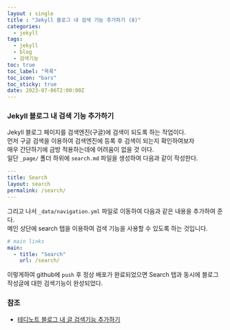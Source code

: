 ```yaml
---
layout : single
title : "Jekyll 블로그 내 검색 기능 추가하기 (8)"
categories:
  - jekyll
tags:
  - jekyll
  - blog
  - 검색기능
toc: true
toc_label: "목록"
toc_icon: "bars"
toc_sticky: true
date: 2023-07-06T2:00:00Z
---
```


### Jekyll 블로그 내 검색 기능 추가하기

Jekyll 블로그 페이지를 검색엔진(구글)에 검색이 되도록 하는 작업이다. <br>
먼저 구글 검색을 이용하여 검색엔진에 등록 후 검색이 되는지 확인하여보자 <br>
매우 간단하기에 금방 적용하는데에 어려움이 없을 것 이다.<br>
일단 `_page/` 폴더 하위에 `search.md` 파일을 생성하여 다음과 같이 작성한다. <br>

```yaml
---
title: Search
layout: search
permalink: /search/
---
```

그리고 나서 `_data/navigation.yml` 파일로 이동하여 다음과 같은 내용을 추가하여 준다.<br>
메인 상단에 search 탭을 이용하여 검색 기능을 사용할 수 있도록 하는 것입니다. <br>

```yaml
# main links
main:
  - title: "Search"
    url: /search/
```

이렇게하여 github에 `push` 후 정상 배포가 완료되었으면 Search 탭과 동시에 블로그 작성글에 대한 검색기능이 완성되었다.

### 참조 
- [테디노트 블로그 내 글 검색기능 추가하기](https://www.youtube.com/watch?v=AONVKTeeaWY&ab_channel=%ED%85%8C%EB%94%94%EB%85%B8%ED%8A%B8TeddyNote)